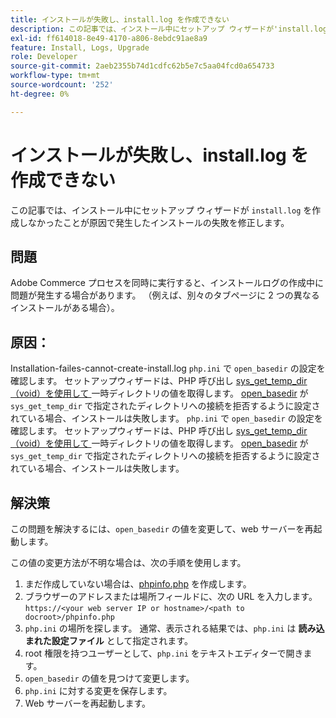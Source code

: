 ```yaml
---
title: インストールが失敗し、install.log を作成できない
description: この記事では、インストール中にセットアップ ウィザードが'install.log'を作成しなかったため、インストールに失敗した場合の解決策を示します。
exl-id: ff614018-8e49-4170-a806-8ebdc91ae8a9
feature: Install, Logs, Upgrade
role: Developer
source-git-commit: 2aeb2355b74d1cdfc62b5e7c5aa04fcd0a654733
workflow-type: tm+mt
source-wordcount: '252'
ht-degree: 0%

---
```


# インストールが失敗し、install.log を作成できない

この記事では、インストール中にセットアップ ウィザードが `install.log` を作成しなかったことが原因で発生したインストールの失敗を修正します。

## 問題

Adobe Commerce プロセスを同時に実行すると、インストールログの作成中に問題が発生する場合があります。 （例えば、別々のタブページに 2 つの異なるインストールがある場合）。

## 原因：

Installation-failes-cannot-create-install.log
`php.ini` で `open_basedir` の設定を確認します。 セットアップウィザードは、PHP 呼び出し [sys\_get\_temp\_dir （void）を使用して ](https://php.net/manual/en/function.sys-get-temp-dir.php) 一時ディレクトリの値を取得します。 [open\_basedir](http://php.net/manual/en/ini.core.php#ini.open-basedir) が `sys_get_temp_dir` で指定されたディレクトリへの接続を拒否するように設定されている場合、インストールは失敗します。
`php.ini` で `open_basedir` の設定を確認します。 セットアップウィザードは、PHP 呼び出し [sys\_get\_temp\_dir （void）を使用して ](https://php.net/manual/en/function.sys-get-temp-dir.php) 一時ディレクトリの値を取得します。 [open\_basedir](https://php.net/manual/en/ini.core.php#ini.open-basedir) が `sys_get_temp_dir` で指定されたディレクトリへの接続を拒否するように設定されている場合、インストールは失敗します。


## 解決策

この問題を解決するには、`open_basedir` の値を変更して、web サーバーを再起動します。

この値の変更方法が不明な場合は、次の手順を使用します。

1. まだ作成していない場合は、[phpinfo.php](https://experienceleague.adobe.com/ja/docs/commerce-operations/installation-guide/prerequisites/optional-software) を作成します。
1. ブラウザーのアドレスまたは場所フィールドに、次の URL を入力します。`https://<your web server IP or hostname>/<path to docroot>/phpinfo.php`
1. `php.ini` の場所を探します。     通常、表示される結果では、`php.ini` は **読み込まれた設定ファイル** として指定されます。
1. root 権限を持つユーザーとして、`php.ini` をテキストエディターで開きます。
1. `open_basedir` の値を見つけて変更します。
1. `php.ini` に対する変更を保存します。
1. Web サーバーを再起動します。

